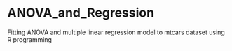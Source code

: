 # ANOVA_and_Regression
Fitting ANOVA and multiple linear regression model to mtcars dataset using R programming
